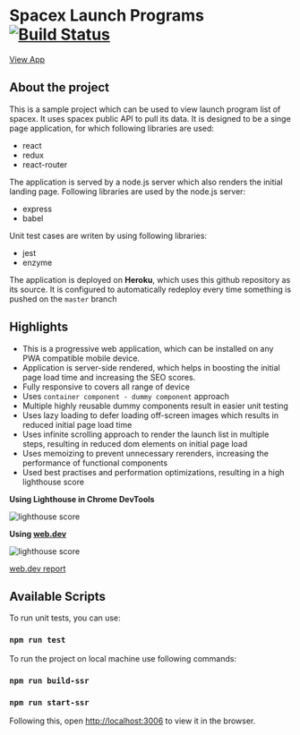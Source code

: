 # Spacex Launch Programs [![Build Status](https://travis-ci.org/prakhar-shukla/spacex-launch-programs.svg?branch=master)](https://travis-ci.org/prakhar-shukla/spacex-launch-programs)
[View App](https://spacex-launchprogram.herokuapp.com/)

## About the project

This is a sample project which can be used to view launch program list of spacex. It uses spacex public API to pull its data.
It is designed to be a singe page application, for which following libraries are used:
- react
- redux
- react-router

The application is served by a node.js server which also renders the initial landing page. Following libraries are used by the node.js server:
- express
- babel

Unit test cases are writen by using following libraries:
- jest
- enzyme

The application is deployed on **Heroku**, which uses this github repository as its source. It is configured to automatically redeploy every time something is pushed on the `master` branch

## Highlights
- This is a progressive web application, which can be installed on any PWA compatible mobile device.
- Application is server-side rendered, which helps in boosting the initial page load time and increasing the SEO scores.
- Fully responsive to covers all range of device
- Uses `container component - dummy component` approach
- Multiple highly reusable dummy components result in easier unit testing
- Uses lazy loading to defer loading off-screen images which results in reduced initial page load time
- Uses infinite scrolling approach to render the launch list in multiple steps, resulting in reduced dom elements on initial page load
- Uses memoizing to prevent unnecessary rerenders, increasing the performance of functional components
- Used best practises and performation optimizations, resulting in a high lighthouse score

**Using Lighthouse in Chrome DevTools**

![lighthouse score](https://i.imgur.com/FKHQJ5n.png)

**Using [web.dev](https://web.dev/measure)**

![lighthouse score](https://i.imgur.com/sb3jaAH.png)

[web.dev report](https://lighthouse-dot-webdotdevsite.appspot.com//lh/html?url=https%3A%2F%2Fspacex-launchprogram.herokuapp.com%2F)

## Available Scripts

To run unit tests, you can use:
### `npm run test`

To run the project on local machine use following commands:

### `npm run build-ssr`
### `npm run start-ssr`


Following this, open [http://localhost:3006](http://localhost:3006) to view it in the browser.
